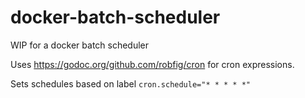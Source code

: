 # docker-batch-scheduler

WIP for a docker batch scheduler

Uses https://godoc.org/github.com/robfig/cron for cron expressions.

Sets schedules based on label `cron.schedule="* * * * *"`
